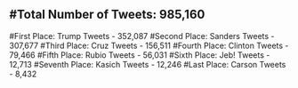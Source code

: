 #Total Number of Tweets: 985,160 
---
#First Place: Trump Tweets - 352,087
#Second Place: Sanders Tweets - 307,677
#Third Place: Cruz Tweets - 156,511
#Fourth Place: Clinton Tweets - 79,466
#Fifth Place: Rubio Tweets - 56,031
#Sixth Place: Jeb! Tweets - 12,713
#Seventh Place: Kasich Tweets - 12,246
#Last Place: Carson Tweets - 8,432
